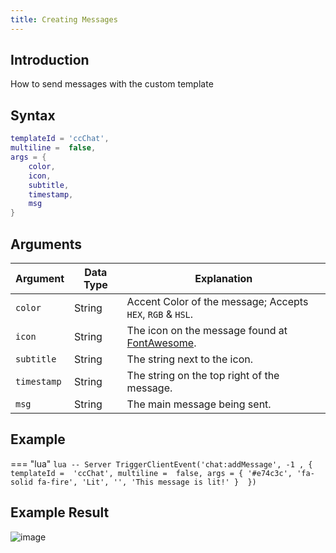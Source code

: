 ```yaml
---
title: Creating Messages
---
```

## Introduction

How to send messages with the custom template 

## Syntax

```lua
templateId = 'ccChat',
multiline =  false,
args = {
	color,
	icon,
	subtitle,
	timestamp,
	msg 
}
```
## Arguments

| Argument      | Data Type     | Explanation
| ------------- | ------------- | -------------------------------------------------------------------------------------- |
| `color`       | String        | Accent Color of the message; Accepts `HEX`, `RGB` & `HSL`.                             |
| `icon`        | String        | The icon on the message found at [FontAwesome](https://fontawesome.com/search?m=free). |
| `subtitle`    | String        | The string next to the icon.                                                           |
| `timestamp`   | String        | The string on the top right of the message.                                            |
| `msg`         | String        | The main message being sent.                                                           |

## Example

=== "lua"
	```lua
	-- Server
	TriggerClientEvent('chat:addMessage', -1 , {
		templateId =  'ccChat',
		multiline =  false,
		args = {
			'#e74c3c',
			'fa-solid fa-fire',
			'Lit',
			'',
			'This message is lit!'
		} 
	})
	```

## Example Result

![image](https://user-images.githubusercontent.com/24248108/164552800-a703373a-632e-4839-a98e-a0cdcdf1d077.png)

